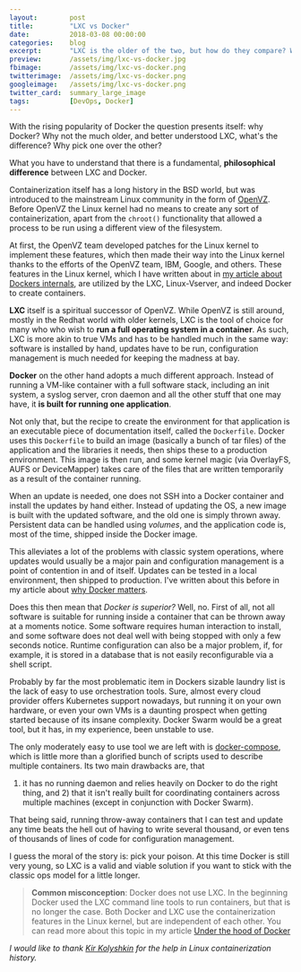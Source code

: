 ```yaml
---
layout:        post
title:         "LXC vs Docker"
date:          2018-03-08 00:00:00
categories:    blog
excerpt:       "LXC is the older of the two, but how do they compare? What's the difference? Which one should you choose for your next project?"
preview:       /assets/img/lxc-vs-docker.jpg
fbimage:       /assets/img/lxc-vs-docker.png
twitterimage:  /assets/img/lxc-vs-docker.png
googleimage:   /assets/img/lxc-vs-docker.png
twitter_card:  summary_large_image
tags:          [DevOps, Docker]
---
```


With the rising popularity of Docker the question presents itself: why Docker? Why not the much older, and better
understood LXC, what's the difference? Why pick one over the other?

What you have to understand that there is a fundamental, **philosophical difference** between LXC and Docker.

Containerization itself has a long history in the BSD world, but was introduced to the mainstream Linux community in the
form of [OpenVZ](https://openvz.org/). Before OpenVZ the Linux kernel had no means to create any sort of
containerization, apart from the `chroot()` functionality that allowed a process to be run using a different view of the
filesystem.

At first, the OpenVZ team developed patches for the Linux kernel to implement these features, which then
made their way into the Linux kernel thanks to the efforts of the OpenVZ team, IBM, Google, and others.
These features in the Linux kernel, which I have written about in [my article about
Dockers internals](/blog/under-the-hood-of-docker), are utilized by the LXC, Linux-Vserver, and indeed Docker to create
containers.

**LXC** itself is a spiritual successor of OpenVZ. While OpenVZ is still around, mostly in the Redhat world with older
kernels, LXC is the tool of choice for many who who wish to **run a full operating system in a container**. As such, LXC
is more akin to true VMs and has to be handled much in the same way: software is installed by hand, updates have to be
run, configuration management is much needed for keeping the madness at bay.

**Docker** on the other hand adopts a much different approach. Instead of running a VM-like container with a full
software stack, including an init system, a syslog server, cron daemon and all the other stuff that one may have, it
**is built for running one application**.

Not only that, but the recipe to create the environment for that application is an executable piece of documentation
itself, called the `Dockerfile`. Docker uses this `Dockerfile` to build an image (basically a bunch of tar files) of the
application and the libraries it needs, then ships these to a production environment. This image is then run, and some
kernel magic (via OverlayFS, AUFS or DeviceMapper) takes care of the files that are written temporarily as a result of
the container running.

When an update is needed, one does not SSH into a Docker container and install the updates by hand either. Instead of
updating the OS, a new image is built with the updated software, and the old one is simply thrown away. Persistent data
can be handled using *volumes*, and the application code is, most of the time, shipped inside the Docker image.

This alleviates a lot of the problems with classic system operations, where updates would usually be a major pain 
and configuration management is a point of contention in and of itself. Updates can be tested in a local environment,
then shipped to production. I've written about this before in my article about
[why Docker matters](/blog/why-docker-matters).

Does this then mean that *Docker is superior?* Well, no. First of all, not all software is suitable for running inside 
a container that can be thrown away at a moments notice. Some software requires human interaction to install, and some
software does not deal well with being stopped with only a few seconds notice. Runtime configuration can also be a major
problem, if, for example, it is stored in a database that is not easily reconfigurable via a shell script.

Probably by far the most problematic item in Dockers sizable laundry list is the lack of easy to use orchestration
tools. Sure, almost every cloud provider offers Kubernetes support nowadays, but running it on your own hardware, or
even your own VMs is a daunting prospect when getting started because of its insane complexity. Docker Swarm would be
a great tool, but it has, in my experience, been unstable to use.

The only moderately easy to use tool we are left with is [docker-compose](https://docs.docker.com/compose/), which is
little more than a glorified bunch of scripts used to describe multiple containers. Its two main drawbacks are, that
1) it has no running daemon and relies heavily on Docker to do the right thing, and 2) that it isn't really built for
coordinating containers across multiple machines (except in conjunction with Docker Swarm).

That being said, running throw-away containers that I can test and update any time beats the hell out of having to write
several thousand, or even tens of thousands of lines of code for configuration management.

I guess the moral of the story is: pick your poison. At this time Docker is still very young, so LXC is a valid and
viable solution if you want to stick with the classic ops model for a little longer.

> **Common misconception**: Docker does not use LXC. In the beginning Docker used the LXC command line tools to run
> containers, but that is no longer the case. Both Docker and LXC use the containerization features in the Linux kernel,
> but are independent of each other. You can read more about this topic in my article
> [Under the hood of Docker](/blog/under-the-hood-of-docker)

*I would like to thank [Kir Kolyshkin](https://twitter.com/kolyshkin) for the help in Linux containerization history.*
